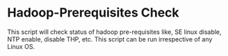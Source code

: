 # Hadoop-Prerequisites Check
This script will check status of hadoop pre-requisites like, SE linux disable, NTP enable, disable THP, etc.
This script can be run irrespective of any Linux OS.
